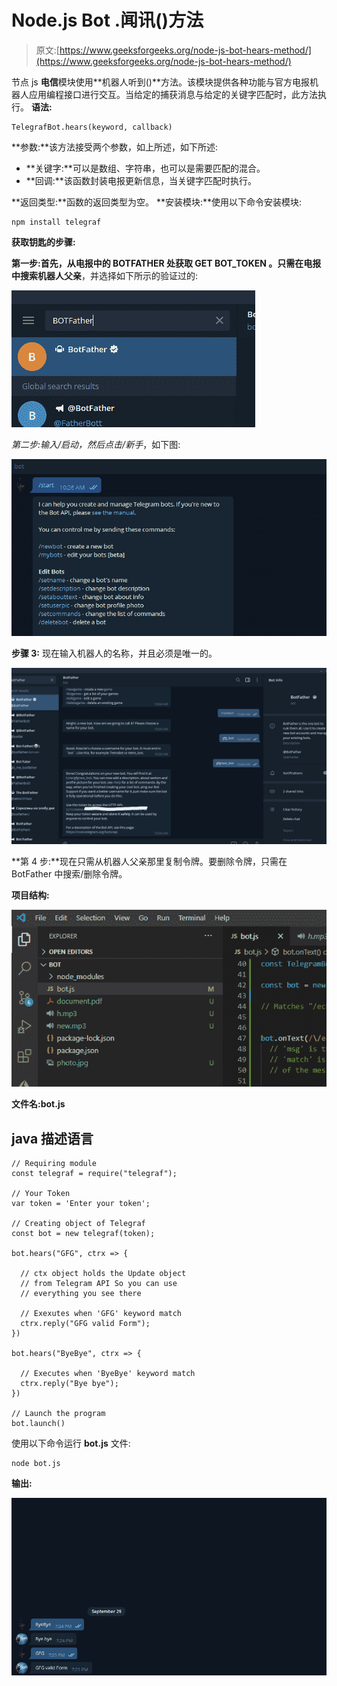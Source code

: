 # Node.js Bot .闻讯()方法

> 原文:[https://www.geeksforgeeks.org/node-js-bot-hears-method/](https://www.geeksforgeeks.org/node-js-bot-hears-method/)

节点 js **电信**模块使用**机器人听到()**方法。该模块提供各种功能与官方电报机器人应用编程接口进行交互。当给定的捕获消息与给定的关键字匹配时，此方法执行。
**语法:**

```
TelegrafBot.hears(keyword, callback)
```

**参数:**该方法接受两个参数，如上所述，如下所述:

*   **关键字:**可以是数组、字符串，也可以是需要匹配的混合。
*   **回调:**该函数封装电报更新信息，当关键字匹配时执行。

**返回类型:**函数的返回类型为空。
**安装模块:**使用以下命令安装模块:

```
npm install telegraf
```

**获取钥匙的步骤:**

**第一步:**首先，从电报中的 BOTFATHER 处获取 **GET BOT_TOKEN** 。只需在电报中搜索**机器人父亲**，并选择如下所示的验证过的:

![](img/00bf1a9a7f602262faf47af3bb85960f.png)

**第二步:**输入*/启动*，然后点击*/新手*，如下图:

![](img/d520cada69e7776bdd44d98ac2dc7f94.png)

**步骤 3:** 现在输入机器人的名称，并且必须是唯一的。

![](img/cef7ef3daa2782f014c9b59a14b32547.png)

**第 4 步:**现在只需从机器人父亲那里复制令牌。要删除令牌，只需在 BotFather 中搜索/删除令牌。

**项目结构:**

![](img/ae46355079a641f3008ac1a22f1a50c1.png)

**文件名:bot.js**

## java 描述语言

```
// Requiring module
const telegraf = require("telegraf");

// Your Token
var token = 'Enter your token';

// Creating object of Telegraf
const bot = new telegraf(token); 

bot.hears("GFG", ctrx => {

  // ctx object holds the Update object
  // from Telegram API So you can use
  // everything you see there

  // Exexutes when 'GFG' keyword match
  ctrx.reply("GFG valid Form");  
})

bot.hears("ByeBye", ctrx => { 

  // Executes when 'ByeBye' keyword match
  ctrx.reply("Bye bye");  
})

// Launch the program
bot.launch()
```

使用以下命令运行 **bot.js** 文件:

```
node bot.js
```

**输出:**

![](img/8294dd7db19b5cb6528849e23f64ab7f.png)